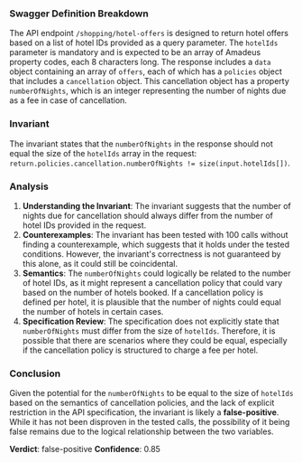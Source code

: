 ### Swagger Definition Breakdown
The API endpoint `/shopping/hotel-offers` is designed to return hotel offers based on a list of hotel IDs provided as a query parameter. The `hotelIds` parameter is mandatory and is expected to be an array of Amadeus property codes, each 8 characters long. The response includes a `data` object containing an array of `offers`, each of which has a `policies` object that includes a `cancellation` object. This cancellation object has a property `numberOfNights`, which is an integer representing the number of nights due as a fee in case of cancellation.

### Invariant
The invariant states that the `numberOfNights` in the response should not equal the size of the `hotelIds` array in the request: `return.policies.cancellation.numberOfNights != size(input.hotelIds[])`.

### Analysis
1. **Understanding the Invariant**: The invariant suggests that the number of nights due for cancellation should always differ from the number of hotel IDs provided in the request. 
2. **Counterexamples**: The invariant has been tested with 100 calls without finding a counterexample, which suggests that it holds under the tested conditions. However, the invariant's correctness is not guaranteed by this alone, as it could still be coincidental.
3. **Semantics**: The `numberOfNights` could logically be related to the number of hotel IDs, as it might represent a cancellation policy that could vary based on the number of hotels booked. If a cancellation policy is defined per hotel, it is plausible that the number of nights could equal the number of hotels in certain cases. 
4. **Specification Review**: The specification does not explicitly state that `numberOfNights` must differ from the size of `hotelIds`. Therefore, it is possible that there are scenarios where they could be equal, especially if the cancellation policy is structured to charge a fee per hotel.

### Conclusion
Given the potential for the `numberOfNights` to be equal to the size of `hotelIds` based on the semantics of cancellation policies, and the lack of explicit restriction in the API specification, the invariant is likely a **false-positive**. While it has not been disproven in the tested calls, the possibility of it being false remains due to the logical relationship between the two variables. 

**Verdict**: false-positive
**Confidence**: 0.85
